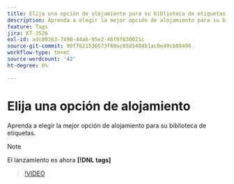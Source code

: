 ```yaml
---
title: Elija una opción de alojamiento para su biblioteca de etiquetas (anteriormente biblioteca de Launch)
description: Aprenda a elegir la mejor opción de alojamiento para su biblioteca de etiquetas.
feature: Tags
jira: KT-3526
exl-id: adc00363-7490-44ab-95e2-46f9f630021c
source-git-commit: 90f7621536573f60ac6585404b1ac0e49cb08496
workflow-type: tm+mt
source-wordcount: '42'
ht-degree: 0%

---
```


# Elija una opción de alojamiento

Aprenda a elegir la mejor opción de alojamiento para su biblioteca de etiquetas.

>[!NOTE]
>
> El lanzamiento es ahora **[!DNL tags]**

>[!VIDEO](https://video.tv.adobe.com/v/28728/?quality=12&learn=on)
